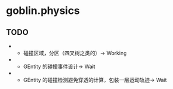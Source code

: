 # goblin.physics

## TODO
- * 碰撞区域，分区（四叉树之类的）-> Working
- * GEntity 的碰撞事件设计-> Wait
- * GEntity 的碰撞检测避免穿透的计算，包装一层运动轨迹-> Wait